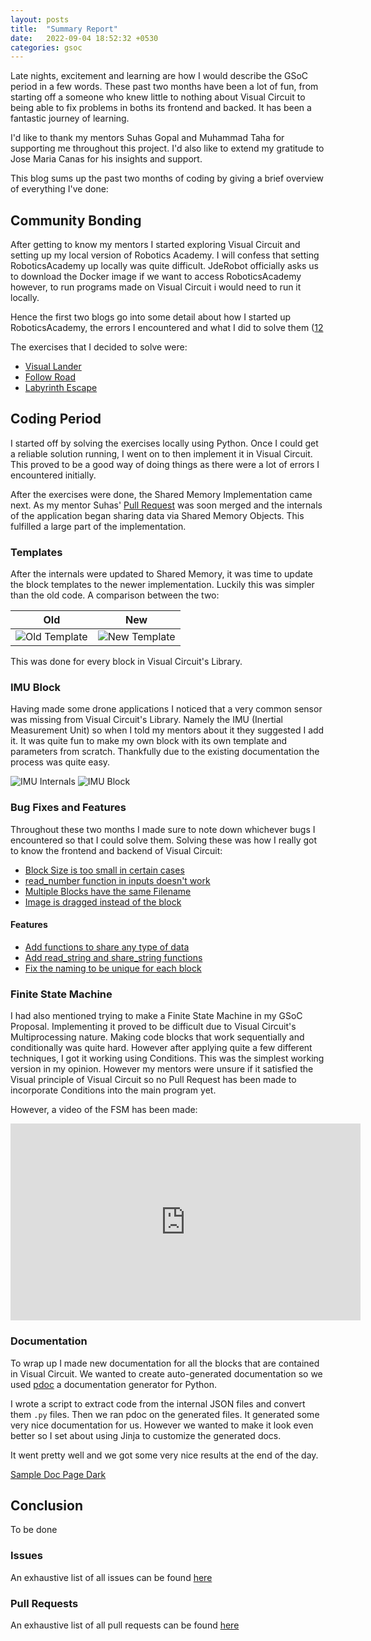 ```yaml
---
layout: posts
title:  "Summary Report"
date:   2022-09-04 18:52:32 +0530
categories: gsoc
---
```


Late nights, excitement and learning are how I would describe the GSoC period in a few words. These past two months have been a lot of fun, from starting off a someone who knew little to nothing about Visual Circuit to being able to fix problems in boths its frontend and backed. It has been a fantastic journey of learning.

I'd like to thank my mentors Suhas Gopal and Muhammad Taha for supporting me throughout this project. I'd also like to extend my gratitude to Jose Maria Canas for his insights and support.

This blog sums up the past two months of coding by giving a brief overview of everything I've done:

## Community Bonding

After getting to know my mentors I started exploring Visual Circuit and setting up my local version of Robotics Academy. I will confess that setting RoboticsAcademy up locally was quite difficult. JdeRobot officially asks us to download the Docker image if we want to access RoboticsAcademy however, to run programs made on Visual Circuit i would need to run it locally.

Hence the first two blogs go into some detail about how I started up RoboticsAcademy, the errors I encountered and what I did to solve them ([1](https://theroboticsclub.github.io/gsoc2022-Toshan_Luktuke/gsoc/installing-jde-drone/)[2](https://theroboticsclub.github.io/gsoc2022-Toshan_Luktuke/gsoc/getting-code-running-on-drones/)

The exercises that I decided to solve were:
- [Visual Lander]()
- [Follow Road]()
- [Labyrinth Escape]()

## Coding Period

I started off by solving the exercises locally using Python. Once I could get a reliable solution running, I went on to then implement it in Visual Circuit. This proved to be a good way of doing things as there were a lot of errors I encountered initially.

After the exercises were done, the Shared Memory Implementation came next. As my mentor Suhas' [Pull Request](https://github.com/JdeRobot/VisualCircuit/pull/153) was soon merged and the internals of the application began sharing data via Shared Memory Objects. This fulfilled a large part of the implementation.

### Templates

After the internals were updated to Shared Memory, it was time to update the block templates to the newer implementation. Luckily this was simpler than the old code.
A comparison between the two:

| Old | New |
|---|---|
| ![Old Template](/gsoc2022-Toshan_Luktuke/assets/old-template.png) | ![New Template](/gsoc2022-Toshan_Luktuke/assets/new-template.png) |

This was done for every block in Visual Circuit's Library.

### IMU Block

Having made some drone applications I noticed that a very common sensor was missing from Visual Circuit's Library. Namely the IMU (Inertial Measurement Unit) so when I told my mentors about it they suggested I add it. It was quite fun to make my own block with its own template and parameters from scratch. Thankfully due to the existing documentation the process was quite easy. 

![IMU Internals](/gsoc2022-Toshan_Luktuke/assets/imu-internals.png)
![IMU Block](/gsoc2022-Toshan_Luktuke/assets/imu_block.png)

### Bug Fixes and Features

Throughout these two months I made sure to note down whichever bugs I encountered so that I could solve them. Solving these was how I really got to know the frontend and backend of Visual Circuit:

- [Block Size is too small in certain cases](https://github.com/JdeRobot/VisualCircuit/issues/180)
- [read_number function in inputs doesn't work](https://github.com/JdeRobot/VisualCircuit/issues/164)
- [Multiple Blocks have the same Filename](https://github.com/JdeRobot/VisualCircuit/issues/157)
- [Image is dragged instead of the block](https://github.com/JdeRobot/VisualCircuit/issues/142)


#### Features

- [Add functions to share any type of data](https://github.com/JdeRobot/VisualCircuit/pull/173)
- [Add read_string and share_string functions](https://github.com/JdeRobot/VisualCircuit/pull/165)
- [Fix the naming to be unique for each block](https://github.com/JdeRobot/VisualCircuit/pull/158)


### Finite State Machine
I had also mentioned trying to make a Finite State Machine in my GSoC Proposal. Implementing it proved to be difficult due to Visual Circuit's Multiprocessing nature. Making code blocks that work sequentially and conditionally was quite hard. However after applying quite a few different techniques, I got it working using Conditions. This was the simplest working version in my opinion. However my mentors were unsure if it satisfied the Visual principle of Visual Circuit so no Pull Request has been made to incorporate Conditions into the main program yet.

However, a video of the FSM has been made:

<iframe width="560" height="315" src="https://www.youtube.com/embed/AtYmeD9ojUo" title="YouTube video player" frameborder="0" allow="accelerometer; autoplay; clipboard-write; encrypted-media; gyroscope; picture-in-picture" allowfullscreen></iframe>

### Documentation

To wrap up I made new documentation for all the blocks that are contained in Visual Circuit. We wanted to create auto-generated documentation so we used [pdoc](https://pdoc.dev/) a documentation generator for Python. 

I wrote a script to extract code from the internal JSON files and convert them `.py` files. Then we ran pdoc on the generated files. It generated some very nice documentation for us. However we wanted to make it look even better so I set about using Jinja to customize the generated docs.

It went pretty well and we got some very nice results at the end of the day.

[Sample Doc Page Dark](/gsoc2022-Toshan_Luktuke/assets/sample_doc_page_dark.png)

## Conclusion

To be done

### Issues
An exhaustive list of all issues can be found [here](https://github.com/JdeRobot/VisualCircuit/issues?q=is%3Aissue+author%3Atoshan-luktuke)
### Pull Requests
An exhaustive list of all pull requests can be found [here](https://github.com/JdeRobot/VisualCircuit/issues?q=is%3Apull-request+author%3Atoshan-luktuke)
